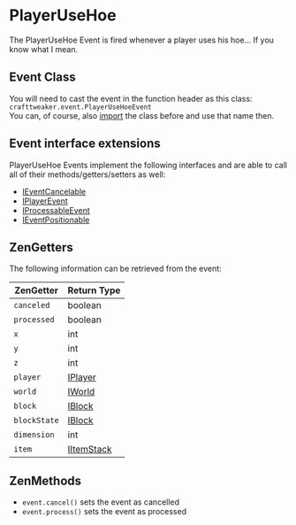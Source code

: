 # PlayerUseHoe

The PlayerUseHoe Event is fired whenever a player uses his hoe... If you know what I mean.

## Event Class

You will need to cast the event in the function header as this class:  
`crafttweaker.event.PlayerUseHoeEvent`  
You can, of course, also [import](/AdvancedFunctions/Import/) the class before and use that name then.

## Event interface extensions

PlayerUseHoe Events implement the following interfaces and are able to call all of their methods/getters/setters as well:

- [IEventCancelable](/Vanilla/Events/Events/IEventCancelable/)
- [IPlayerEvent](/Vanilla/Events/Events/IPlayerEvent/)
- [IProcessableEvent](/Vanilla/Events/Events/IProcessableEvent/)
- [IEventPositionable](/Vanilla/Events/Events/IEventPositionable/)

## ZenGetters

The following information can be retrieved from the event:

| ZenGetter    | Return Type                              |
| ------------ | ---------------------------------------- |
| `canceled`   | boolean                                  |
| `processed`  | boolean                                  |
| `x`          | int                                      |
| `y`          | int                                      |
| `z`          | int                                      |
| `player`     | [IPlayer](/Vanilla/Players/IPlayer/)     |
| `world`      | [IWorld](/Vanilla/World/IWorld/)         |
| `block`      | [IBlock](/Vanilla/Blocks/IBlock/)        |
| `blockState` | [IBlock](/Vanilla/Blocks/IBlockState/)   |
| `dimension`  | int                                      |
| `item`       | [IItemStack](/Vanilla/Items/IItemStack/) |

## ZenMethods

- `event.cancel()` sets the event as cancelled
- `event.process()` sets the event as processed